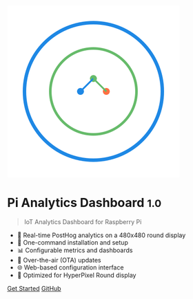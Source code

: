 <!-- _coverpage.md -->

![logo](assets/logo.svg ':size=200')

# Pi Analytics Dashboard <small>1.0</small>

> IoT Analytics Dashboard for Raspberry Pi

- 🚀 Real-time PostHog analytics on a 480x480 round display
- 🔧 One-command installation and setup
- 📊 Configurable metrics and dashboards
- 🔄 Over-the-air (OTA) updates
- 🌐 Web-based configuration interface
- 📱 Optimized for HyperPixel Round display

[Get Started](QUICK_START.md)
[GitHub](https://github.com/jabawack81/pi_analytics_dashboard)
